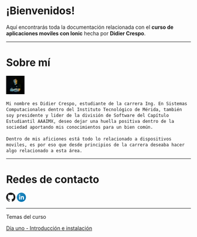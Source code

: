 # ¡Bienvenidos!

Aquí encontrarás toda la documentación relacionada con el **curso de aplicaciones moviles con Ionic** hecha por **Didier Crespo**.

---

# Sobre mí

<img src="assets/img/djcrespo.jpg" width="10%" height="auto">

    Mi nombre es Didier Crespo, estudiante de la carrera Ing. En Sistemas Computacionales dentro del Instituto Tecnológico de Mérida, también soy presidente y lider de la división de Software del Capítulo Estudiantil AAAIMX, deseo dejar una huella positiva dentro de la sociedad aportando mis conocimientos para un bien común.

    Dentro de mis aficiones está todo lo relacionado a dispositivos moviles, es por eso que desde principios de la carrera deseaba hacer algo relacionado a esta área.

---

# Redes de contacto

<a href="https://github.com/DJCrespo" target="_blank"><img src="assets/img/github.png" width="5%" height="auto"></a> <a href="https://www.linkedin.com/in/didier-crespo-castilla-912964164/" target="_blank"><img src="assets/img/linkedin.png" width="5%" height="auto"></a>

---

Temas del curso

[Día uno - Introducción e instalación](day-1.md)